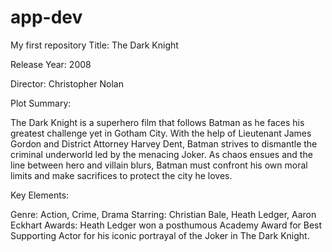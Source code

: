 # app-dev
My first repository
Title: The Dark Knight

Release Year: 2008

Director: Christopher Nolan

Plot Summary:

The Dark Knight is a superhero film that follows Batman as he faces his greatest challenge yet in Gotham City. With the help of Lieutenant James Gordon and District Attorney Harvey Dent, Batman strives to dismantle the criminal underworld led by the menacing Joker. As chaos ensues and the line between hero and villain blurs, Batman must confront his own moral limits and make sacrifices to protect the city he loves.

Key Elements:

Genre: Action, Crime, Drama
Starring: Christian Bale, Heath Ledger, Aaron Eckhart
Awards: Heath Ledger won a posthumous Academy Award for Best Supporting Actor for his iconic portrayal of the Joker in The Dark Knight.
